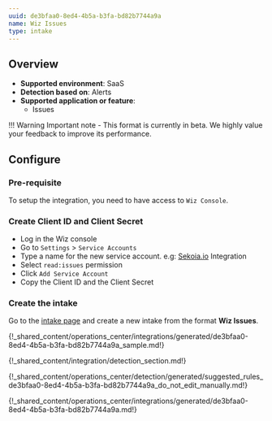 ```yaml
---
uuid: de3bfaa0-8ed4-4b5a-b3fa-bd82b7744a9a
name: Wiz Issues
type: intake
---
```


## Overview

- **Supported environment**: SaaS
- **Detection based on**: Alerts
- **Supported application or feature**:
    - Issues

!!! Warning
    Important note - This format is currently in beta. We highly value your feedback to improve its performance.

## Configure

### Pre-requisite

To setup the integration, you need to have access to `Wiz Console`.

### Create Client ID and Client Secret

- Log in the Wiz console
- Go to `Settings` > `Service Accounts`
- Type a name for the new service account. e.g: [Sekoia.io](http://Sekoia.io) Integration
- Select `read:issues` permission
- Click `Add Service Account`
- Copy the Client ID and the Client Secret

### Create the intake

Go to the [intake page](https://app.sekoia.io/operations/intakes) and create a new intake from the format **Wiz Issues**.

{!_shared_content/operations_center/integrations/generated/de3bfaa0-8ed4-4b5a-b3fa-bd82b7744a9a_sample.md!}

{!_shared_content/integration/detection_section.md!}

{!_shared_content/operations_center/detection/generated/suggested_rules_de3bfaa0-8ed4-4b5a-b3fa-bd82b7744a9a_do_not_edit_manually.md!}

{!_shared_content/operations_center/integrations/generated/de3bfaa0-8ed4-4b5a-b3fa-bd82b7744a9a.md!}
